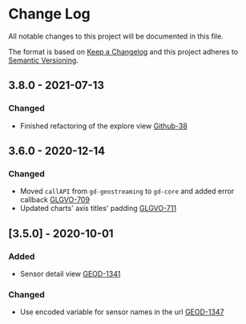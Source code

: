 # Change Log
All notable changes to this project will be documented in this file.

The format is based on [Keep a Changelog](http://keepachangelog.com/) 
and this project adheres to [Semantic Versioning](http://semver.org/).

## 3.8.0 - 2021-07-13

### Changed
- Finished refactoring of the explore view
  [Github-38](https://github.com/geostreams/geodashboard/issues/38)

## 3.6.0 - 2020-12-14

### Changed
- Moved `callAPI` from `gd-geostreaming` to `gd-core` and added error callback
  [GLGVO-709](https://opensource.ncsa.illinois.edu/jira/browse/GLGVO-709)
- Updated charts' axis titles' padding
  [GLGVO-711](https://opensource.ncsa.illinois.edu/jira/browse/GLGVO-711)

## [3.5.0] - 2020-10-01

### Added
- Sensor detail view
  [GEOD-1341](https://opensource.ncsa.illinois.edu/jira/browse/GEOD-1341)

### Changed
- Use encoded variable for sensor names in the url
  [GEOD-1347](https://opensource.ncsa.illinois.edu/jira/browse/GEOD-1347)
